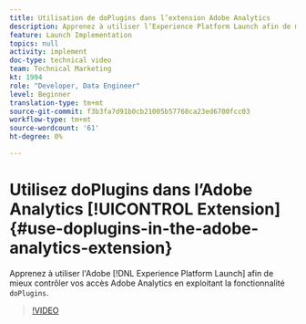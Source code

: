 ```yaml
---
title: Utilisation de doPlugins dans l’extension Adobe Analytics
description: Apprenez à utiliser l’Experience Platform Launch afin de mieux contrôler vos accès Adobe Analytics en exploitant la fonctionnalité doPlugins.
feature: Launch Implementation
topics: null
activity: implement
doc-type: technical video
team: Technical Marketing
kt: 1994
role: "Developer, Data Engineer"
level: Beginner
translation-type: tm+mt
source-git-commit: f3b3fa7d91b0cb21005b57768ca23ed6700fcc03
workflow-type: tm+mt
source-wordcount: '61'
ht-degree: 0%

---
```



# Utilisez doPlugins dans l’Adobe Analytics [!UICONTROL Extension] {#use-doplugins-in-the-adobe-analytics-extension}

Apprenez à utiliser l&#39;Adobe [!DNL Experience Platform Launch] afin de mieux contrôler vos accès Adobe Analytics en exploitant la fonctionnalité `doPlugins`.

>[!VIDEO](https://video.tv.adobe.com/v/25171?quality=12)
